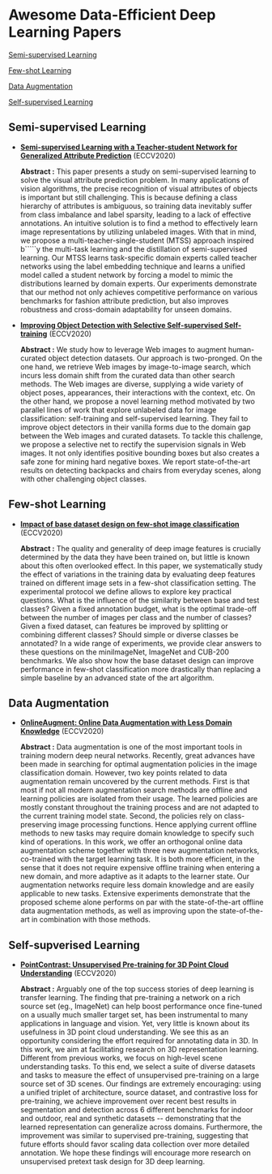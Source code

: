 # Awesome Data-Efficient Deep Learning Papers 

<a href="#1">Semi-supervised Learning</a>

<a href="#2">Few-shot Learning</a>

<a href="#3">Data Augmentation</a>

<a href="#3">Self-supervised Learning</a>

<a name="1"></a>
## Semi-supervised Learning 
-  [**Semi-supervised Learning with a Teacher-student Network for Generalized Attribute Prediction**](https://arxiv.org/abs/2007.09162) (ECCV2020)

    **Abstract :** This paper presents a study on semi-supervised learning to solve the visual attribute prediction problem. In many applications of vision algorithms, the precise recognition of visual attributes of objects is important but still challenging. This is because defining a class hierarchy of attributes is ambiguous, so training data inevitably suffer from class imbalance and label sparsity, leading to a lack of effective annotations. An intuitive solution is to find a method to effectively learn image representations by utilizing unlabeled images. With that in mind, we propose a multi-teacher-single-student (MTSS) approach inspired b`````y the multi-task learning and the distillation of semi-supervised learning. Our MTSS learns task-specific domain experts called teacher networks using the label embedding technique and learns a unified model called a student network by forcing a model to mimic the distributions learned by domain experts. Our experiments demonstrate that our method not only achieves competitive performance on various benchmarks for fashion attribute prediction, but also improves robustness and cross-domain adaptability for unseen domains.
-  [**Improving Object Detection with Selective Self-supervised Self-training**](https://arxiv.org/abs/2007.06769) (ECCV2020)

    **Abstract :** We study how to leverage Web images to augment human-curated object detection datasets. Our approach is two-pronged. On the one hand, we retrieve Web images by image-to-image search, which incurs less domain shift from the curated data than other search methods. The Web images are diverse, supplying a wide variety of object poses, appearances, their interactions with the context, etc. On the other hand, we propose a novel learning method motivated by two parallel lines of work that explore unlabeled data for image classification: self-training and self-supervised learning. They fail to improve object detectors in their vanilla forms due to the domain gap between the Web images and curated datasets. To tackle this challenge, we propose a selective net to rectify the supervision signals in Web images. It not only identifies positive bounding boxes but also creates a safe zone for mining hard negative boxes. We report state-of-the-art results on detecting backpacks and chairs from everyday scenes, along with other challenging object classes.

<a name="2"></a>
## Few-shot Learning

-  [**Impact of base dataset design on few-shot image classification**](https://arxiv.org/abs/2007.08872) (ECCV2020)

    **Abstract :** The quality and generality of deep image features is crucially determined by the data they have been trained on, but little is known about this often overlooked effect. In this paper, we systematically study the effect of variations in the training data by evaluating deep features trained on different image sets in a few-shot classification setting. The experimental protocol we define allows to explore key practical questions. What is the influence of the similarity between base and test classes? Given a fixed annotation budget, what is the optimal trade-off between the number of images per class and the number of classes? Given a fixed dataset, can features be improved by splitting or combining different classes? Should simple or diverse classes be annotated? In a wide range of experiments, we provide clear answers to these questions on the miniImageNet, ImageNet and CUB-200 benchmarks. We also show how the base dataset design can improve performance in few-shot classification more drastically than replacing a simple baseline by an advanced state of the art algorithm.

<a name="3"></a>
## Data Augmentation


-  [**OnlineAugment: Online Data Augmentation with Less Domain Knowledge**](https://arxiv.org/abs/2007.09271) (ECCV2020)

    **Abstract :** Data augmentation is one of the most important tools in training modern deep neural networks. Recently, great advances have been made in searching for optimal augmentation policies in the image classification domain. However, two key points related to data augmentation remain uncovered by the current methods. First is that most if not all modern augmentation search methods are offline and learning policies are isolated from their usage. The learned policies are mostly constant throughout the training process and are not adapted to the current training model state. Second, the policies rely on class-preserving image processing functions. Hence applying current offline methods to new tasks may require domain knowledge to specify such kind of operations. In this work, we offer an orthogonal online data augmentation scheme together with three new augmentation networks, co-trained with the target learning task. It is both more efficient, in the sense that it does not require expensive offline training when entering a new domain, and more adaptive as it adapts to the learner state. Our augmentation networks require less domain knowledge and are easily applicable to new tasks. Extensive experiments demonstrate that the proposed scheme alone performs on par with the state-of-the-art offline data augmentation methods, as well as improving upon the state-of-the-art in combination with those methods.

<a name="4"></a>
## Self-supverised Learning

-  [**PointContrast: Unsupervised Pre-training for 3D Point Cloud Understanding**](https://arxiv.org/abs/2007.10985) (ECCV2020)

    **Abstract :** Arguably one of the top success stories of deep learning is transfer learning. The finding that pre-training a network on a rich source set (eg., ImageNet) can help boost performance once fine-tuned on a usually much smaller target set, has been instrumental to many applications in language and vision. Yet, very little is known about its usefulness in 3D point cloud understanding. We see this as an opportunity considering the effort required for annotating data in 3D. In this work, we aim at facilitating research on 3D representation learning. Different from previous works, we focus on high-level scene understanding tasks. To this end, we select a suite of diverse datasets and tasks to measure the effect of unsupervised pre-training on a large source set of 3D scenes. Our findings are extremely encouraging: using a unified triplet of architecture, source dataset, and contrastive loss for pre-training, we achieve improvement over recent best results in segmentation and detection across 6 different benchmarks for indoor and outdoor, real and synthetic datasets -- demonstrating that the learned representation can generalize across domains. Furthermore, the improvement was similar to supervised pre-training, suggesting that future efforts should favor scaling data collection over more detailed annotation. We hope these findings will encourage more research on unsupervised pretext task design for 3D deep learning.
